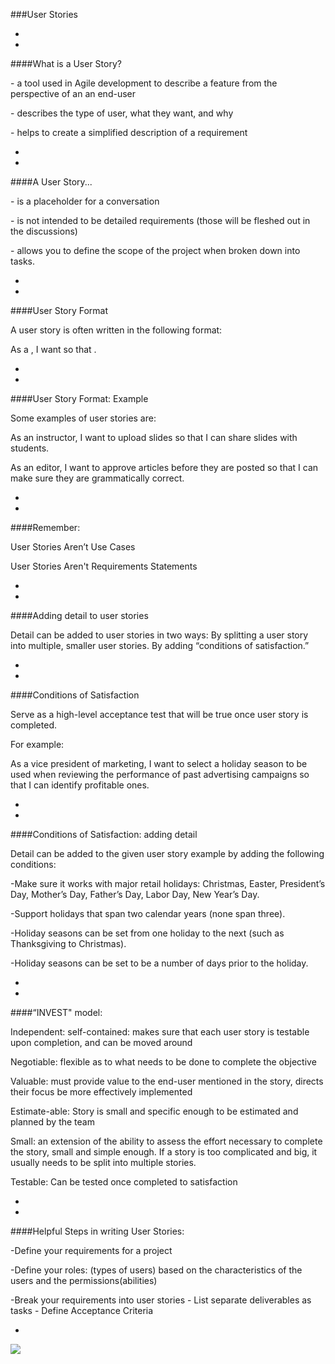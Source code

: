 ###User Stories



-
-
####What is a User Story?

<p class="fragment fade-up">- a tool used in Agile development to describe a feature from the perspective of an an end-user</p>
<p class="fragment fade-up">- describes the type of user, what they want, and why</p>
<p class="fragment fade-up">- helps to create a simplified description of a requirement</p>

-
-
####A User Story...
<p class="fragment fade-up">- is a placeholder for a conversation</p>
<p class="fragment fade-up">- is not intended to be detailed requirements (those will be fleshed out in the discussions)</p>
<p class="fragment fade-up">- allows you to define the scope of the project when broken down into tasks. </p>


-
-
####User Story Format

A user story is often written in the following format:

As a <role>, I want <feature> so that <reason>.


-
-
####User Story Format: Example

Some examples of user stories are:

<p class="fragment fade-up">As an instructor, I want to upload slides so that I can share slides with students.</p>

<p class="fragment fade-up">As an editor, I want to approve articles before they are posted so that I can make sure they are grammatically correct.</p>



-
-
####Remember:
<p class="fragment fade-up">User Stories Aren’t Use Cases</p>
<p class="fragment fade-up">User Stories Aren't Requirements Statements</p>

-
-
####Adding detail to user stories

Detail can be added to user stories in two ways:
By splitting a user story into multiple, smaller user stories.
By adding “conditions of satisfaction.”


-
-
####Conditions of Satisfaction

Serve as a high-level acceptance test that will be true once user story is completed.

For example:

As a vice president of marketing, I want to select a holiday season to be used when reviewing the performance of past advertising campaigns so that I can identify profitable ones.



-
-
####Conditions of Satisfaction: adding detail

Detail can be added to the given user story example by adding the following conditions:

-Make sure it works with major retail holidays: Christmas, Easter, President’s Day, Mother’s Day, Father’s Day, Labor Day, New Year’s Day.

-Support holidays that span two calendar years (none span three).

-Holiday seasons can be set from one holiday to the next (such as Thanksgiving to Christmas).

-Holiday seasons can be set to be a number of days prior to the holiday.


-
-

####“INVEST" model:
<p class="fragment fade-up">Independent: self-contained: makes sure that each user story is testable upon completion, and can be moved around<p>
<p class="fragment fade-up">Negotiable: flexible as to what needs to be done to complete the objective </p>
<p class="fragment fade-up">Valuable: must provide value to the end-user mentioned in the story, directs their focus be more effectively implemented
<p class="fragment fade-up">Estimate-able: Story is small and specific enough to be estimated and planned by the team</p>
<p class="fragment fade-up">Small: an extension of the ability to assess the effort necessary to complete the story, small and simple enough. If a story is too complicated and big, it usually needs to be split into multiple stories.</p>
<p class="fragment fade-up">Testable: Can be tested once completed to satisfaction</p>


-
-

####Helpful Steps in writing User Stories: 
<p class="fragment fade-up">-Define your requirements for a project</p>
<p class="fragment fade-up">-Define your roles: (types of users) based on the characteristics of the users and the permissions(abilities)</p>
<p class="fragment fade-up">-Break your requirements into user stories
- List separate deliverables as tasks
- Define Acceptance Criteria
</p>



-
<img src = 'https://i.pinimg.com/736x/b8/b1/f5/b8b1f599f690c59b4d5d8f58f23cfeef--cutest-bunnies-cute-bunny.jpg'>